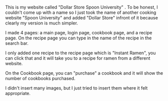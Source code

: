 This is my website called "Dollar Store Spoon University" . To be honest, I couldn't come up with a name so I just took the name of another cooking website "Spoon University" and added "Dollar Store" infront of it because clearly my version is much simpler. 

I made 4 pages: a main page, login page, cookbook page, and a recipe page. On the recipe page you can type in the name of the recipe in the search bar. 

I only added one recipe to the recipe page which is "Instant Ramen", you can click that and it will take you to a recipe for ramen from a different website. 

On the Cookbook page, you can "purchase" a cookbook and it will show the number of cookbooks purchased.

I didn't insert many images, but I just tried to insert them where it felt appropriate. 